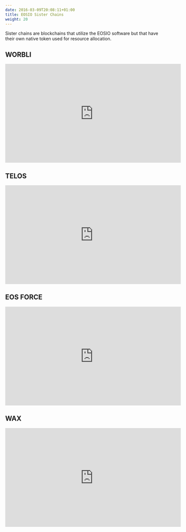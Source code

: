 ```yaml
---
date: 2016-03-09T20:08:11+01:00
title: EOSIO Sister Chains
weight: 20
---
```


Sister chains are blockchains that utilize the EOSIO software but that have their own native token used for resource allocation.

## WORBLI

<div class="rwd-media">
    <iframe width="560" height="315" src="https://www.youtube.com/embed/ideiyhAlvOQ" frameborder="0" allow="accelerometer; autoplay; encrypted-media; gyroscope; picture-in-picture" allowfullscreen></iframe>
</div>

## TELOS

<div class="rwd-media">
    <iframe width="560" height="315" src="https://www.youtube.com/embed/fvsvzCL46eI" frameborder="0" allow="accelerometer; autoplay; encrypted-media; gyroscope; picture-in-picture" allowfullscreen></iframe>
</div>

## EOS FORCE

<div class="rwd-media">
    <iframe width="560" height="315" src="https://www.youtube.com/embed/UdDZCzwKCDo" frameborder="0" allow="accelerometer; autoplay; encrypted-media; gyroscope; picture-in-picture" allowfullscreen></iframe>
</div>

## WAX 

<div class="rwd-media">
    <iframe width="560" height="315" src="https://www.youtube.com/embed/RjndO0BJ7Ik" frameborder="0" allow="accelerometer; autoplay; encrypted-media; gyroscope; picture-in-picture" allowfullscreen></iframe>
</div>